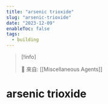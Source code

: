 ```yaml
---
title: "arsenic trioxide"
slug: "arsenic-trioxide"
date: "2023-12-09"
enableToc: false
tags:
  - building
---
```


> [!info]
>
> 🌱 來自: [[Miscellaneous Agents]]

# arsenic trioxide


